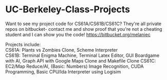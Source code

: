 UC-Berkeley-Class-Projects
==========================

Want to see my project code for CS61A/CS61B/CS61C?  They're all private repos on bitbucket- contact me and show proof that you're not a cheating student and I can show you the code!
https://bitbucket.org/melaniec

Projects include:  
CS61A: Plants vs Zombies Clone, Scheme Interpreter  
CS61B: Terminal Enigma Machine, Terminal Latex Editor, GUI Boardgame with AI, Graph API with Google Maps Clone and Makefile   Clone
CS61C: EC2/Map Reduce/AI, (Basic: Numbers) Image Recognition,  CUDA Programming, Basic CPU/Ida Interpreter using Logisim  

